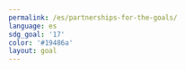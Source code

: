 ```yaml
---
permalink: /es/partnerships-for-the-goals/
language: es
sdg_goal: '17'
color: '#19486a'
layout: goal
---
```


